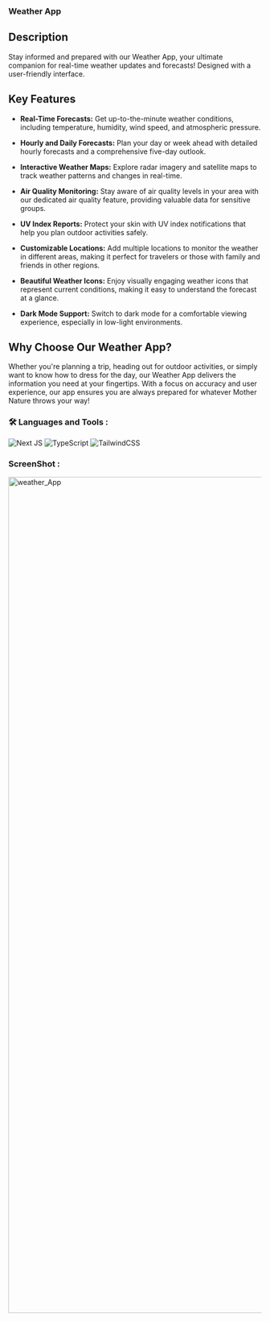 ### Weather App

## Description

Stay informed and prepared with our Weather App, your ultimate companion for real-time weather updates and forecasts! Designed with a user-friendly interface.

## Key Features

- **Real-Time Forecasts:** Get up-to-the-minute weather conditions, including temperature, humidity, wind speed, and atmospheric pressure.
  
- **Hourly and Daily Forecasts:** Plan your day or week ahead with detailed hourly forecasts and a comprehensive five-day outlook.

- **Interactive Weather Maps:** Explore radar imagery and satellite maps to track weather patterns and changes in real-time.

- **Air Quality Monitoring:** Stay aware of air quality levels in your area with our dedicated air quality feature, providing valuable data for sensitive groups.

- **UV Index Reports:** Protect your skin with UV index notifications that help you plan outdoor activities safely.

- **Customizable Locations:** Add multiple locations to monitor the weather in different areas, making it perfect for travelers or those with family and friends in other regions.

- **Beautiful Weather Icons:** Enjoy visually engaging weather icons that represent current conditions, making it easy to understand the forecast at a glance.

- **Dark Mode Support:** Switch to dark mode for a comfortable viewing experience, especially in low-light environments.

## Why Choose Our Weather App?

Whether you're planning a trip, heading out for outdoor activities, or simply want to know how to dress for the day, our Weather App delivers the information you need at your fingertips. With a focus on accuracy and user experience, our app ensures you are always prepared for whatever Mother Nature throws your way!

### :hammer_and_wrench: Languages and Tools :
![Next JS](https://img.shields.io/badge/Next-black?style=for-the-badge&logo=next.js&logoColor=white)
![TypeScript](https://img.shields.io/badge/TypeSctipt-316192?style=for-the-badge&logo=typescript&logoColor=white)
![TailwindCSS](https://img.shields.io/badge/tailwindcss-%2338B2AC.svg?style=for-the-badge&logo=tailwind-css&logoColor=white)

### ScreenShot :
<img width="1661" alt="weather_App" src="https://github.com/user-attachments/assets/d854d62c-ed1d-42f1-80a3-a98002a50e45">